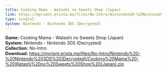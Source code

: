 ```yaml
---
title: Cooking Mama - Watashi no Sweets Shop (Japan)
link: https://myrient.erista.me/files/No-Intro/Nintendo%20-%20Nintendo%203DS%20(Decrypted)/Cooking%20Mama%20-%20Watashi%20no%20Sweets%20Shop%20(Japan).zip
type: single1
System: Nintendo - Nintendo 3DS (Decrypted)
---
```

<b>Game:</b> Cooking Mama - Watashi no Sweets Shop (Japan)<br>
<b>System:</b> Nintendo - Nintendo 3DS (Decrypted)<br>
<b>Collection:</b> No-Intro<br>
<b>Download:</b> https://myrient.erista.me/files/No-Intro/Nintendo%20-%20Nintendo%203DS%20(Decrypted)/Cooking%20Mama%20-%20Watashi%20no%20Sweets%20Shop%20(Japan).zip